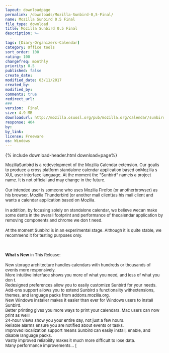 ```yaml
---
layout: downloadpage
permalink: /downloads/Mozilla-Sunbird-0,5-Final/
name: Mozilla Sunbird 0.5 Final
file_type: download
title: Mozilla Sunbird 0.5 Final
description: >-
  -
tags: [Diary-Organizers-Calendar]
category: Office tools
sort_order: 100
rating: 100
changefreq: monthly
priority: 0.5
published: false
create_date: 
modified_date: 03/11/2017
created_by: 
modified_by: 
comments: true
redirect_url: 
### 
version:  Final
size: 4.9 MB
downloadurl: http://mozilla.osuosl.org/pub/mozilla.org/calendar/sunbird/releases/0.5/win32/en US/sunbird 0.5.en US.win32.installer.exe
response: 404
by: 
by_link: 
license: Freeware
os: Windows
---
```


{% include download-header.html download=page%}

<p style="fix-download-text !important">
<p><font size="2"><p>MozillaSunbird is a redevelopment of the Mozilla Calendar extension. Our goalis to produce a cross platform standalone calendar application based onMozilla s XUL user interface language. At the moment the "Sunbird" nameis a project name. It is not official and may change in the future.<br />
<br />
Our intended user is someone who uses Mozilla Firefox (or anotherbrowser) as his browser, Mozilla Thunderbird (or another mail client)as his mail client and wants a calendar application based on Mozilla.<br />
<br />
In addition, by focusing solely on standalone calendar, we believe wecan make some dents in the overall footprint and performance of thecalendar application by removing components and chrome we don t need.<br />
<br />
At the moment Sunbird is in an experimental stage. Although it is quite stable, we recommend it for testing purposes only. </p>
<div class="celltext_big"><br />
<br />
<strong>What s New</strong> in This Release:<br />
<br />
New storage architecture handles calendars with hundreds or thousands of events more responsively. <br />
More intuitive interface shows you more of what you need, and less of what you don t. <br />
Redesigned preferences allow you to easily customize Sunbird for your needs. <br />
Add-ons support allows you to extend Sunbird s functionality withextensions, themes, and language packs from addons.mozilla.org. <br />
New Windows installer makes it easier than ever for Windows users to install Sunbird. <br />
Better printing gives you more ways to print your calendars. Mac users can now print as well! <br />
24-hour views show you your entire day, not just a few hours. <br />
Reliable alarms ensure you are notified about events or tasks. <br />
Improved localization support means Sunbird can easily install, enable, and disable language packs. <br />
Vastly improved reliability makes it much more difficult to lose data. <br />
Many performance improvements... [ </div></p></p>

